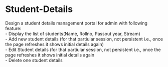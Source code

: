 # Student-Details
Design a student details management portal for admin with following feature: 
</br>- Display the list of students(Name, Rollno, Passout year, Stream) 
</br>- Add new student details (for that partiular session, not persistent i.e., once the page refreshes it shows initial details again)   </br>- Edit Student details  (for that partiular session, not persistent i.e., once the page refreshes it shows initial details again</br>- Delete one student details
